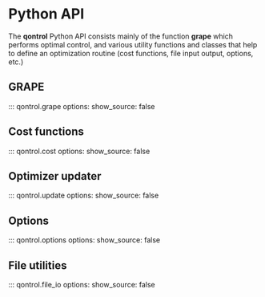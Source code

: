 # Python API

The **qontrol** Python API consists mainly of the function **grape** which performs optimal control, and various utility functions and classes that help to define an optimization routine (cost functions, file input output, options, etc.)

## GRAPE

::: qontrol.grape
    options:
        show_source: false

## Cost functions

::: qontrol.cost
    options:
        show_source: false

## Optimizer updater

::: qontrol.update
    options:
        show_source: false

## Options

::: qontrol.options
    options:
        show_source: false

## File utilities

::: qontrol.file_io
    options:
        show_source: false

